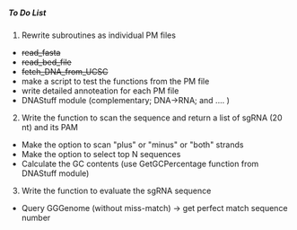 ##### To Do List


1. Rewrite subroutines as individual PM files 
  * ~~read_fasta~~
  * ~~read_bed_file~~
  * ~~fetch_DNA_from_UCSC~~
  * make a script to test the functions from the PM file
  * write detailed annoteation for each PM file
  * DNAStuff module (complementary; DNA->RNA; and .... )
  
2. Write the function to scan the sequence and return a list of sgRNA (20 nt) and its PAM 
  * Make the option to scan "plus" or "minus" or "both" strands 
  * Make the option to select top N sequences
  * Calculate the GC contents (use GetGCPercentage function from DNAStuff module)

3. Write the function to evaluate the sgRNA sequence 
  * Query GGGenome (without miss-match) -> get perfect match sequence number 
  

